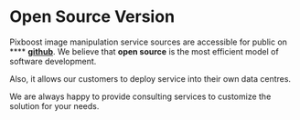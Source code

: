 # Open Source Version

Pixboost image manipulation service sources are accessible for public on **** [**github**](https://github.com/dooman87/transformimgs). We believe that **open source** is the most efficient model of software development.

Also, it allows our customers to deploy service into their own data centres.

We are always happy to provide consulting services to customize the solution for your needs.

